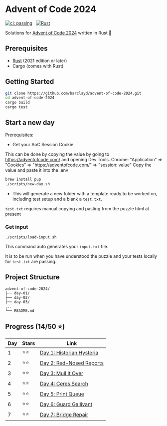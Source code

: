 # Advent of Code 2024

[![ci: passing](https://img.shields.io/badge/ci-passing-brightgreen?style=for-the-badge)](https://github.com/barclayd/advent-of-code-2024/actions)
&nbsp;
[![Rust](https://img.shields.io/badge/rust-%23000000.svg?style=for-the-badge&logo=rust&logoColor=orange)](https://www.rust-lang.org/)

Solutions for [Advent of Code 2024](https://adventofcode.com/2024) written in Rust 🦀

## Prerequisites

- [Rust](https://www.rust-lang.org/tools/install) (2021 edition or later)
- Cargo (comes with Rust)

## Getting Started

```bash
git clone https://github.com/barclayd/advent-of-code-2024.git
cd advent-of-code-2024
cargo build
cargo test
```

## Start a new day

Prerequisites: 

* Get your AoC Session Cookie

This can be done by copying the value by going to https://adventofcode.com/ and opening Dev Tools.
Chrome: "Application" => "Cookies" => "https://adventofcode.com/" => "session: value"
Copy the value and paste it into the .env

```sh
brew install pup
./scripts/new-day.sh
```

* This will generate a new folder with a template ready to be worked on, including test setup and a blank a `test.txt`.

`test.txt` requires manual copying and pasting from the puzzle html at present

### Get input

```shell
./scripts/load-input.sh
```

This command auto generates your `input.txt` file.

It is to be run when you have understood the puzzle and your tests locally for `test.txt` are passing.

## Project Structure

```
advent-of-code-2024/
├── day-01/
├── day-02/
├── day-03/
...
└── README.md
```

## Progress (14/50 ⭐️)

| Day | Stars | Link                                                                |
|-----|-------|---------------------------------------------------------------------|
| 1   | ⭐️⭐️  | [Day 1: Historian Hysteria](https://adventofcode.com/2024/day/1)    |
| 2   | ⭐️⭐️  | [Day 2: Red-Nosed Reports](https://adventofcode.com/2024/day/2)     |
| 3   | ⭐️⭐️  | [Day 3: Mull It Over](https://adventofcode.com/2024/day/3)          |
| 4   | ⭐️⭐️  | [Day 4: Ceres Search](https://adventofcode.com/2024/day/4)          |
| 5   | ⭐️⭐️  | [Day 5: Print Queue](https://adventofcode.com/2024/day/5)           |
| 6   | ⭐️⭐️  | [Day 6: Guard Gallivant](https://adventofcode.com/2024/day/6)       |
| 7   | ⭐️⭐️  | [Day 7: Bridge Repair](https://adventofcode.com/2024/day/7)         |
